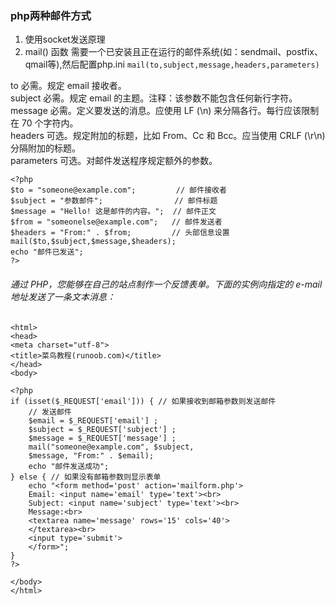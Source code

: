 ### php两种邮件方式
1. 使用socket发送原理
2. mail() 函数 需要一个已安装且正在运行的邮件系统(如：sendmail、postfix、qmail等),然后配置php.ini
`mail(to,subject,message,headers,parameters)`

to	必需。规定 email 接收者。  
subject	必需。规定 email 的主题。注释：该参数不能包含任何新行字符。  
message	必需。定义要发送的消息。应使用 LF (\n) 来分隔各行。每行应该限制在 70 个字符内。   
headers	可选。规定附加的标题，比如 From、Cc 和 Bcc。应当使用 CRLF (\r\n) 分隔附加的标题。  
parameters	可选。对邮件发送程序规定额外的参数。  

```
<?php
$to = "someone@example.com";         // 邮件接收者
$subject = "参数邮件";                // 邮件标题
$message = "Hello! 这是邮件的内容。";  // 邮件正文
$from = "someonelse@example.com";   // 邮件发送者
$headers = "From:" . $from;         // 头部信息设置
mail($to,$subject,$message,$headers);
echo "邮件已发送";
?>
```


###### 通过 PHP，您能够在自己的站点制作一个反馈表单。下面的实例向指定的 e-mail 地址发送了一条文本消息：

```
<html>
<head>
<meta charset="utf-8">
<title>菜鸟教程(runoob.com)</title>
</head>
<body>

<?php
if (isset($_REQUEST['email'])) { // 如果接收到邮箱参数则发送邮件
    // 发送邮件
    $email = $_REQUEST['email'] ;
    $subject = $_REQUEST['subject'] ;
    $message = $_REQUEST['message'] ;
    mail("someone@example.com", $subject,
    $message, "From:" . $email);
    echo "邮件发送成功";
} else { // 如果没有邮箱参数则显示表单
    echo "<form method='post' action='mailform.php'>
    Email: <input name='email' type='text'><br>
    Subject: <input name='subject' type='text'><br>
    Message:<br>
    <textarea name='message' rows='15' cols='40'>
    </textarea><br>
    <input type='submit'>
    </form>";
}
?>

</body>
</html>

```